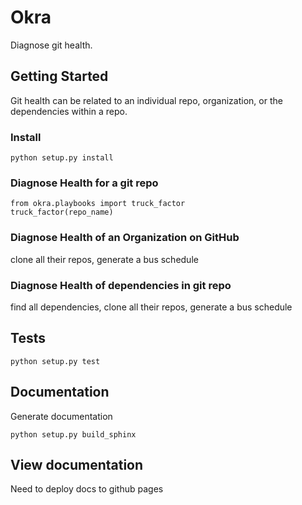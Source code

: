 # Okra

Diagnose git health. 

## Getting Started

Git health can be related to an individual repo, organization, or
the dependencies within a repo. 

### Install

```shell
python setup.py install
```

### Diagnose Health for a git repo

```
from okra.playbooks import truck_factor
truck_factor(repo_name)
```

### Diagnose Health of an Organization on GitHub

clone all their repos, generate a bus schedule

### Diagnose Health of dependencies in git repo

find all dependencies, clone all their repos, generate a bus schedule

## Tests

```shell
python setup.py test
```

## Documentation

Generate documentation

```shell
python setup.py build_sphinx
```

## View documentation

Need to deploy docs to github pages

